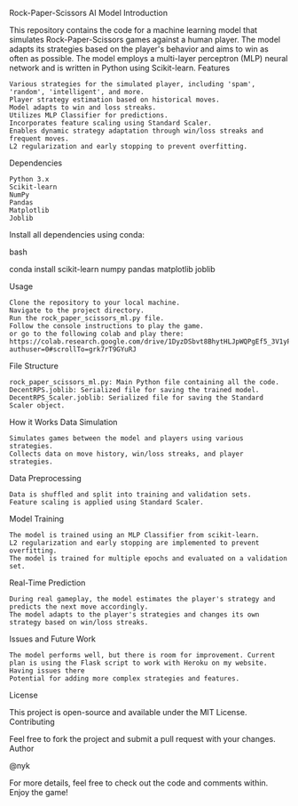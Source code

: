 Rock-Paper-Scissors AI Model
Introduction

This repository contains the code for a machine learning model that simulates Rock-Paper-Scissors games against a human player. The model adapts its strategies based on the player's behavior and aims to win as often as possible. The model employs a multi-layer perceptron (MLP) neural network and is written in Python using Scikit-learn.
Features

    Various strategies for the simulated player, including 'spam', 'random', 'intelligent', and more.
    Player strategy estimation based on historical moves.
    Model adapts to win and loss streaks.
    Utilizes MLP Classifier for predictions.
    Incorporates feature scaling using Standard Scaler.
    Enables dynamic strategy adaptation through win/loss streaks and frequent moves.
    L2 regularization and early stopping to prevent overfitting.

Dependencies

    Python 3.x
    Scikit-learn
    NumPy
    Pandas
    Matplotlib
    Joblib

Install all dependencies using conda:

bash

conda install scikit-learn numpy pandas matplotlib joblib

Usage

    Clone the repository to your local machine.
    Navigate to the project directory.
    Run the rock_paper_scissors_ml.py file.
    Follow the console instructions to play the game.
    or go to the following colab and play there:
    https://colab.research.google.com/drive/1DyzDSbvt8BhytHLJpWQPgEf5_3V1yPJV?authuser=0#scrollTo=grk7rT9GYuRJ

File Structure

    rock_paper_scissors_ml.py: Main Python file containing all the code.
    DecentRPS.joblib: Serialized file for saving the trained model.
    DecentRPS_Scaler.joblib: Serialized file for saving the Standard Scaler object.

How it Works
Data Simulation

    Simulates games between the model and players using various strategies.
    Collects data on move history, win/loss streaks, and player strategies.

Data Preprocessing

    Data is shuffled and split into training and validation sets.
    Feature scaling is applied using Standard Scaler.

Model Training

    The model is trained using an MLP Classifier from scikit-learn.
    L2 regularization and early stopping are implemented to prevent overfitting.
    The model is trained for multiple epochs and evaluated on a validation set.

Real-Time Prediction

    During real gameplay, the model estimates the player's strategy and predicts the next move accordingly.
    The model adapts to the player's strategies and changes its own strategy based on win/loss streaks.

Issues and Future Work

    The model performs well, but there is room for improvement. Current plan is using the Flask script to work with Heroku on my website. Having issues there
    Potential for adding more complex strategies and features.

License

This project is open-source and available under the MIT License.
Contributing

Feel free to fork the project and submit a pull request with your changes.
Author

@nyk

For more details, feel free to check out the code and comments within. Enjoy the game!
